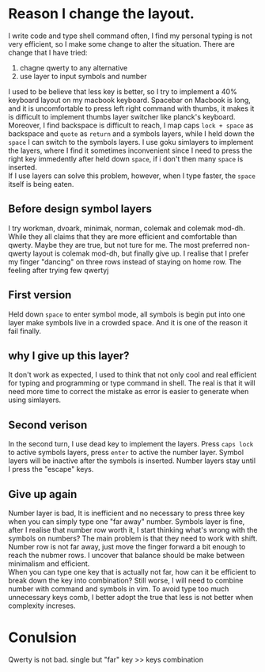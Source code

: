# Reason I change the layout.
I write code and type shell command often, I find my personal typing is not very 
efficient, so I make some change to alter the situation. There are change that I 
have tried:
1. chagne qwerty to any alternative
2. use layer to input symbols and number

I used to be believe that less key is better, so I try to implement a 40% 
keyboard layout on my macbook keyboard. Spacebar on Macbook is long, and it is 
uncomfortable to press left right command with thumbs, it makes it is difficult 
to implement thumbs layer switcher like planck's keyboard. Moreover, I find 
backspace is difficult to reach, I map caps `lock + space` as backspace and 
`quote` as `return` and a symbols layers, while I held down the `space` I can 
switch to the symbols layers. I use goku simlayers to implement the layers,
where I find it sometimes inconvenient since I need to press the right key 
immedently after held down `space`, if i don't then many `space` is inserted.  
If I use layers can solve this problem, however, when I type faster, the `space` 
itself is being eaten.

## Before design symbol layers
I try workman, dvoark, minimak, norman, colemak and colemak mod-dh. While they 
all claims that they are more efficient and comfortable than qwerty. Maybe they 
are true, but not ture for me. The most preferred non-qwerty layout is colemak 
mod-dh, but finally give up. I realise that I prefer my finger "dancing" on 
three rows instead of staying on home row. The feeling after trying few qwertyj

## First version
Held down `space` to enter symbol mode, all symbols is begin put into one layer 
make symbols live in a crowded space. And it is one of the reason it fail 
finally.

## why I give up this layer?
It don't work as expected, I used to think that not only cool and real efficient 
for typing and programming or type command in shell. The real is that it will
need more time to correct the mistake as error is easier to generate when using 
simlayers. 

## Second verison
In the second turn, I use dead key to implement the layers. Press `caps lock` to 
active symbols layers, press `enter` to active the number layer. Symbol layers 
will be inactive after the symbols is inserted. Number layers stay until I press 
the "escape" keys.

## Give up again
Number layer is bad, It is inefficient and no necessary to press three key when 
you can simply type one "far away" number. Symbols layer is fine, after I 
realise that number row worth it, I start thinking what's wrong with the symbols 
on numbers? The main problem is that they need to work with shift. Number row is 
not far away, just move the finger forward a bit enough to reach the nubmer 
rows. I uncover that balance should be make between minimalism and efficient.  
When you can type one key that is actually not far, how can it be efficient to 
break down the key into combination? Still worse, I will need to combine number 
with command and symbols in vim. To avoid type too much unnecessary keys comb, I 
better adopt the true that less is not better when complexity increses.

# Conulsion
Qwerty is not bad.
single but "far" key >> keys combination

